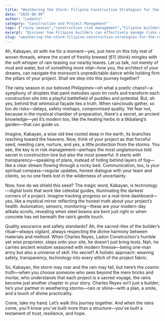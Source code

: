 ```yaml
---
title: "Weathering the Storm: Filipino Construction Strategies for the Rainy Season"
date: "2025-06-09"
author: "LadonCo"
category: "Construction and Project Management"
tags: ["rainy season","construction risk management","Filipino builders","project safety","construction technology"]
excerpt: "Discover how Filipino builders can effectively manage risks during the rainy season through strategic planning, modern technology, and a holistic safety approach—ensuring projects stay resilient amid the monsoon’s unpredictability."
slug: "weathering-the-storm-filipino-construction-strategies-for-the-rainy-season"
---
```


Ah, Kabayan, sit with me for a moment—yes, just here on this tidy mat of woven threads, where the scent of freshly brewed 생각 (think) mingles with the soft whisper of rain teasing our nearby leaves. Let us talk, not merely of mud and water, but of something more vital—how you, the architect of your dreams, can navigate the monsoon’s unpredictable dance while holding firm the pillars of your project. Shall we step into this journey together?

The rainy season in our beloved Philippines—oh what a poetic chaos!—a symphony of droplets that paint melodies upon tin roofs and transform each construction site into a playful battlefield of puddles and potential. But, ah yes, behind that whimsical façade lies a truth. When rainclouds gather, so too do risks—delays, safety mishaps, compromised quality. Yet fear not, because in the mystical chamber of preparation, there's a secret, an ancient knowledge—yet it’s modern too, like the healing herbs in a tikbalang’s garden—that can guide us.

Imagine, Kabayan, a wise old tree rooted deep in the earth, its branches reaching toward the heavens. Now, think of your project as that forceful seed, needing care, nurture, and yes, a little protection from the storms. You see, the key is in risk management—perhaps the most unglamorous told secret in construction lore but also the most powerful. It starts with transparency—speaking of plans, instead of hiding behind layers of fog—like a clear stream flowing through a rocky bed. Communication, too, is your spiritual compass—regular updates, honest dialogue with your team and clients, so no one feels lost in the wilderness of uncertainty.

Now, how do we shield this seed? The magic word, Kabayan, is technology—digital tools that work like celestial guides, illuminating the darkest corners of a project. Imagine tracking progress on a real-time dashboard—yes, like a mystical mirror reflecting the honest truth about your project’s health. Automation, sensors, monitoring—these are your modern-day alibata scrolls, revealing when steel beams are bent just right or when concrete has set beneath the rain’s gentle touch.

Quality assurance and safety standards? Ah, the sacred rites of the builder’s ritual—always vigilant, always respecting the divine harmony between materials and method. When Charles Reyes, Ladon Construction's humble yet wise proprietor, steps onto your site, he doesn’t just bring tools. Nah, he carries ancient wisdom seasoned with modern finesse—being one-man army but also a universe of skill. His secret? A holistic approach: weaving safety, transparency, technology into every stitch of the project fabric.

So, Kabayan, the storm may roar and the rain may fall, but here’s the cosmic truth—when you choose someone who sees beyond the mere bricks and mortar, who understands that each project is a sacred voyage, the rains become just another chapter in your story. Charles Reyes isn’t just a builder; he’s your partner in weathering storms—rain or shine—with a plan, a smile, and a touch of divine practicality.

Come, take my hand. Let’s walk this journey together. And when the rains come, you’ll know you’ve built more than a structure—you’ve built a testament of trust, resilience, and hope.